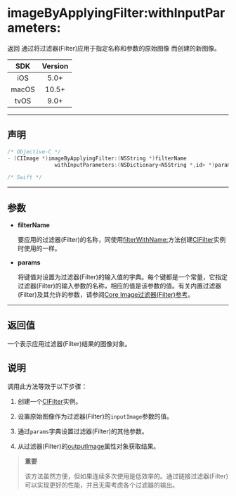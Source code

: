 # imageByApplyingFilter:withInputParameters:

返回 通过将过滤器(Filter)应用于指定名称和参数的原始图像 而创建的新图像。

| SDK | Version |
|:---:|:---:|
| iOS | 5.0+ |
| macOS | 10.5+ |
| tvOS | 9.0+ |

---

## 声明

```objective-c
/* Objective-C */
- (CIImage *)imageByApplyingFilter:(NSString *)filterName 
               withInputParameters:(NSDictionary<NSString *,id> *)params;
```

```swift
/* Swift */

```

---

## 参数

* **filterName**

    要应用的过滤器(Filter)的名称，同使用[filterWithName:]()方法创建[CIFilter]()实例时使用的一样。

* **params**

    将键值对设置为过滤器(Filter)的输入值的字典。每个键都是一个常量，它指定过滤器(Filter)的输入参数的名称，相应的值是该参数的值。有关内置过滤器(Filter)及其允许的参数，请参阅[Core Image过滤器(Filter)参考]()。

---

## 返回值

一个表示应用过滤器(Filter)结果的图像对象。

## 说明

调用此方法等效于以下步骤：

1. 创建一个[CIFilter]()实例。

2. 设置原始图像作为过滤器(Filter)的`inputImage`参数的值。

3. 通过`params`字典设置过滤器(Filter)的其他参数。

4. 从过滤器(Filter)的[outputImage]()属性对象获取结果。

> **重要**
>
> 该方法虽然方便，但如果连续多次使用是低效率的。通过链接过滤器(Filter)可以实现更好的性能，并且无需考虑各个过滤器的输出。